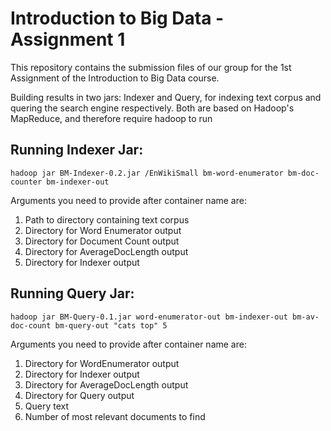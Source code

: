 # Introduction to Big Data - Assignment 1

This repository contains the submission files of our group for the 1st Assignment of the Introduction to Big Data course.

Building results in two jars: Indexer and Query, for indexing text corpus and quering the search engine respectively. Both are based on Hadoop's MapReduce, and therefore require hadoop to run

## Running Indexer Jar:  
`hadoop jar BM-Indexer-0.2.jar /EnWikiSmall bm-word-enumerator bm-doc-counter bm-indexer-out`

Arguments you need to provide after container name are:
1.  Path to directory containing text corpus
2.  Directory for Word Enumerator output
3.  Directory for Document Count output
4.  Directory for AverageDocLength output
5.  Directory for Indexer output

## Running Query Jar:  
`hadoop jar BM-Query-0.1.jar word-enumerator-out bm-indexer-out bm-av-doc-count bm-query-out "cats top" 5`

Arguments you need to provide after container name are:
1.  Directory for WordEnumerator output
2.  Directory for Indexer output
3.  Directory for AverageDocLength output
4.  Directory for Query output
5.  Query text
6.  Number of most relevant documents to find